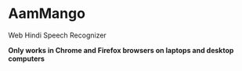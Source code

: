 AamMango
========
Web Hindi Speech Recognizer

**Only works in Chrome and Firefox browsers on laptops and desktop computers**
